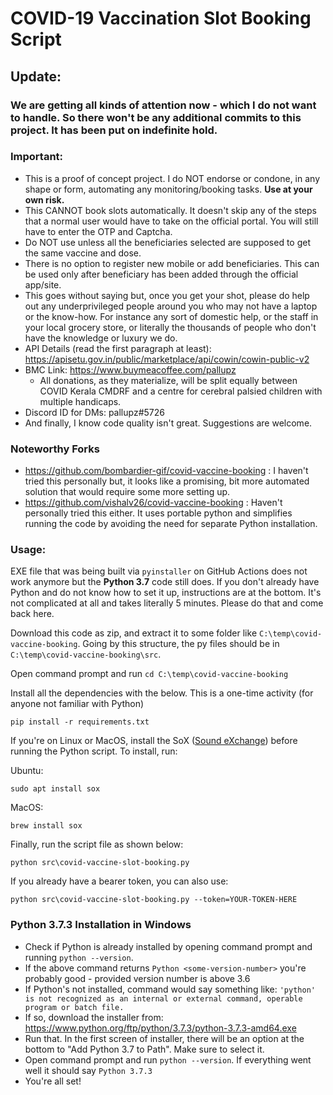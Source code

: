 # COVID-19 Vaccination Slot Booking Script
## Update:
### **We are getting all kinds of attention now - which I do not want to handle. So there won't be any additional commits to this project. It has been put on indefinite hold.**



### Important: 
- This is a proof of concept project. I do NOT endorse or condone, in any shape or form, automating any monitoring/booking tasks. **Use at your own risk.**
- This CANNOT book slots automatically. It doesn't skip any of the steps that a normal user would have to take on the official portal. You will still have to enter the OTP and Captcha.
- Do NOT use unless all the beneficiaries selected are supposed to get the same vaccine and dose. 
- There is no option to register new mobile or add beneficiaries. This can be used only after beneficiary has been added through the official app/site.
- This goes without saying but, once you get your shot, please do help out any underprivileged people around you who may not have a laptop or the know-how. For instance any sort of domestic help, or the staff in your local grocery store, or literally the thousands of people who don't have the knowledge  or luxury we do.
- API Details (read the first paragraph at least): https://apisetu.gov.in/public/marketplace/api/cowin/cowin-public-v2
- BMC Link: https://www.buymeacoffee.com/pallupz
    - All donations, as they materialize, will be split equally between COVID Kerala CMDRF and a centre for cerebral palsied children with multiple handicaps.
- Discord ID for DMs: pallupz#5726
- And finally, I know code quality isn't great. Suggestions are welcome.

### Noteworthy Forks
- https://github.com/bombardier-gif/covid-vaccine-booking : I haven't tried this personally but, it looks like a promising, bit more automated solution that would require some more setting up.
- https://github.com/vishalv26/covid-vaccine-booking : Haven't personally tried this either. It uses portable python and simplifies running the code by avoiding the need for separate Python installation.

### Usage:

EXE file that was being built via ```pyinstaller``` on GitHub Actions does not work anymore but the **Python 3.7** code still does. If you don't already have Python and do not know how to set it up, instructions are at the bottom. It's not complicated at all and takes literally 5 minutes. Please do that and come back here.

Download this code as zip, and extract it to some folder like ```C:\temp\covid-vaccine-booking```. Going by this structure, the py files should be in ```C:\temp\covid-vaccine-booking\src```. 

Open command prompt and run ```cd C:\temp\covid-vaccine-booking```

Install all the dependencies with the below. This is a one-time activity (for anyone not familiar with Python)
```
pip install -r requirements.txt
```

If you're on Linux or MacOS, install the SoX ([Sound eXchange](http://sox.sourceforge.net/ "Sound eXchange")) before running the Python script. To install, run:

Ubuntu:
```
sudo apt install sox
```
MacOS:
```
brew install sox
```

Finally, run the script file as shown below:
```
python src\covid-vaccine-slot-booking.py
```

If you already have a bearer token, you can also use:
```
python src\covid-vaccine-slot-booking.py --token=YOUR-TOKEN-HERE
```

### Python 3.7.3 Installation in Windows
- Check if Python is already installed by opening command prompt and running ```python --version```.
- If the above command returns ```Python <some-version-number>``` you're probably good - provided version number is above 3.6
- If Python's not installed, command would say something like: ```'python' is not recognized as an internal or external command, operable program or batch file.```
- If so, download the installer from: https://www.python.org/ftp/python/3.7.3/python-3.7.3-amd64.exe
- Run that. In the first screen of installer, there will be an option at the bottom to "Add Python 3.7 to Path". Make sure to select it.
- Open command prompt and run ```python --version```. If everything went well it should say ```Python 3.7.3```
- You're all set! 

